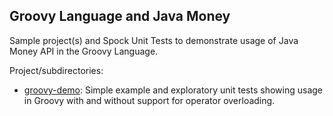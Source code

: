 Groovy Language and Java Money
------------------------------

Sample project(s) and Spock Unit Tests to demonstrate usage of Java Money API in the Groovy Language.

Project/subdirectories:

* [groovy-demo](./groovy-demo): Simple example and exploratory unit tests showing usage in Groovy with and without support for operator overloading.

